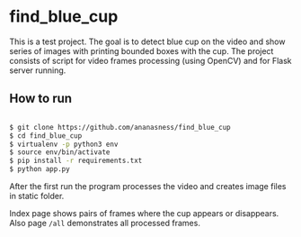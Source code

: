 # find_blue_cup

This is a test project. The goal is to detect blue cup on the video and show series of images with printing bounded boxes with the cup.
The project consists of script for video frames processing (using OpenCV) and for Flask server running.


## How to run
```bash

$ git clone https://github.com/ananasness/find_blue_cup
$ cd find_blue_cup
$ virtualenv -p python3 env
$ source env/bin/activate
$ pip install -r requirements.txt
$ python app.py

```

After the first run the program processes the video and creates image files in static folder.

Index page shows pairs of frames where the cup appears or disappears. Also page `/all` demonstrates all processed frames.

